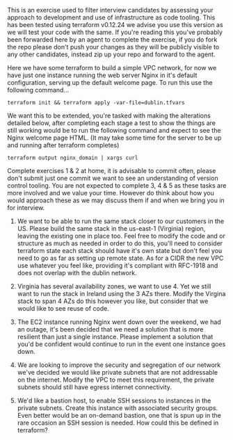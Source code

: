 This is an exercise used to filter interview candidates by assessing your approach to development and use of
infrastructure as code tooling. This has been tested using terraform v0.12.24 we advise you use 
this version as we will test your code with the same. If you're reading this you've probably been forwarded here by an
agent to complete the exercise, if you do fork the repo please don't push your changes as they will be publicly visible
to any other candidates, instead zip up your repo and forward to the agent.

Here we have some terraform to build a simple VPC network, for now we have just one instance running the web server 
Nginx in it's default configuration, serving up the default welcome page. To run this use the following command...

    terraform init && terraform apply -var-file=dublin.tfvars

We want this to be extended, you're tasked with making the alterations detailed below, after completing each stage 
a test to show the things are still working would be to run the following command and expect to see the Nginx welcome 
page HTML. (It may take some time for the server to be up and running after terraform completes)

    terraform output nginx_domain | xargs curl
    
Complete exercises 1 & 2 at home, it is advisable to commit often, please don't submit just one commit we want to see an 
understanding of version control tooling. You are not expected to complete 3, 4 & 5 as these tasks are more involved and we 
value your time. However do think about how you would approach these as we may discuss them if and when we bring you in 
for interview.

1. We want to be able to run the same stack closer to our customers in the US. Please build the same stack in 
the us-east-1 (Virginia) region, leaving the existing one in place too.  Feel free to modify the code and or structure 
as much as needed in order to do this, you'll need to consider terraform state each stack should have it's own state but 
don't feel you need to go as far as setting up remote state. As for a CIDR the new VPC use whatever you feel like, 
providing it's compliant with RFC-1918 and does not overlap with the dublin network.

2. Virginia has several availability zones, we want to use 4. Yet we still want to run the stack in Ireland using the 3 
AZs there. Modify the Virgina stack to span 4 AZs do this however you like, but consider that we would like to 
see reuse of code.

3. The EC2 instance running Nginx went down over the weekend, we had an outage, it's been decided that we need a solution 
that is more resilient than just a single instance. Please implement a solution that you'd be confident would continue 
to run in the event one instance goes down. 

4. We are looking to improve the security and segregation of our network we've decided we would like private subnets that
are not addressable on the internet. Modify the VPC to meet this requirement, the private subnets should still have egress
internet connectivity.

5. We'd like a bastion host, to enable SSH sessions to instances in the private subnets. Create this instance with associated
security groups. Even better would be an on-demand bastion, one that is spun up in the rare occasion an SSH session is needed.
How could this be defined in terraform?
 

